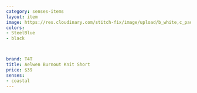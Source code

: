 ```yaml
---
category: senses-items
layout: item
image: https://res.cloudinary.com/stitch-fix/image/upload/b_white,c_pad,dpr_1.0,f_auto,h_150,q_auto,w_150/v1657131885/makjeldy0z0upmjbeknb.jpg
colors: 
- SteelBlue
- black



brand: T4T
title: Aelwen Burnout Knit Short
price: $39
senses:
- coastal
---
```







